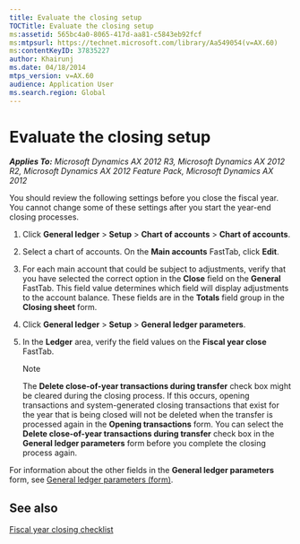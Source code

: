 ```yaml
---
title: Evaluate the closing setup
TOCTitle: Evaluate the closing setup
ms:assetid: 565bc4a0-8065-417d-aa81-c5843eb92fcf
ms:mtpsurl: https://technet.microsoft.com/library/Aa549054(v=AX.60)
ms:contentKeyID: 37835227
author: Khairunj
ms.date: 04/18/2014
mtps_version: v=AX.60
audience: Application User
ms.search.region: Global
---
```


# Evaluate the closing setup 


_**Applies To:** Microsoft Dynamics AX 2012 R3, Microsoft Dynamics AX 2012 R2, Microsoft Dynamics AX 2012 Feature Pack, Microsoft Dynamics AX 2012_

You should review the following settings before you close the fiscal year. You cannot change some of these settings after you start the year-end closing processes.

1.  Click **General ledger** \> **Setup** \> **Chart of accounts** \> **Chart of accounts**.

2.  Select a chart of accounts. On the **Main accounts** FastTab, click **Edit**.

3.  For each main account that could be subject to adjustments, verify that you have selected the correct option in the **Close** field on the **General** FastTab. This field value determines which field will display adjustments to the account balance. These fields are in the **Totals** field group in the **Closing sheet** form.

4.  Click **General ledger** \> **Setup** \> **General ledger parameters**.

5.  In the **Ledger** area, verify the field values on the **Fiscal year close** FastTab.
    

    > [!NOTE]
    > <P>The <STRONG>Delete close-of-year transactions during transfer</STRONG> check box might be cleared during the closing process. If this occurs, opening transactions and system-generated closing transactions that exist for the year that is being closed will not be deleted when the transfer is processed again in the <STRONG>Opening transactions</STRONG> form. You can select the <STRONG>Delete close-of-year transactions during transfer</STRONG> check box in the <STRONG>General ledger parameters</STRONG> form before you complete the closing process again.</P>



For information about the other fields in the **General ledger parameters** form, see [General ledger parameters (form)](https://technet.microsoft.com/library/aa557286\(v=ax.60\)).

## See also

[Fiscal year closing checklist](fiscal-year-closing-checklist.md)

  


